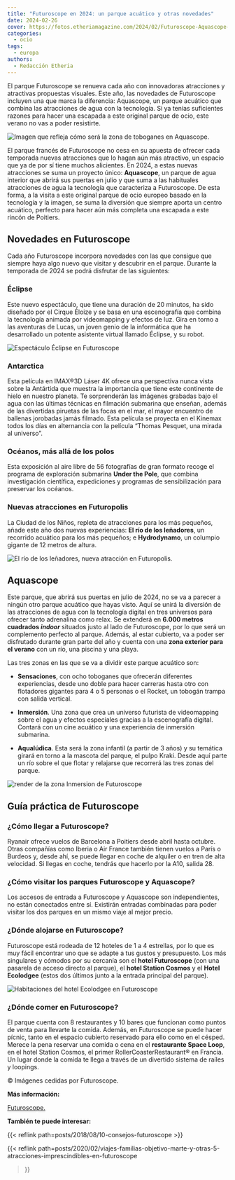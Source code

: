 ```yaml
---
title: "Futuroscope en 2024: un parque acuático y otras novedades"
date: 2024-02-26
cover: https://fotos.etheriamagazine.com/2024/02/Futuroscope-Aquascope-toboganes.jpg
categories: 
  - ocio
tags: 
  - europa
authors: 
  - Redacción Etheria
---
```


El parque Futuroscope se renueva cada año con innovadoras atracciones y atractivas 
propuestas visuales. Este año, las novedades de Futuroscope incluyen una que marca la 
diferencia: Aquascope, un parque acuático que combina las atracciones de agua con la 
tecnología. Si ya tenías suficientes razones para hacer una escapada a este original 
parque de ocio, este verano no vas a poder resistirte. 

![Imagen que refleja cómo será la zona de toboganes en Aquascope.](https://fotos.etheriamagazine.com/2024/02/Futuroscope-Aquascope-toboganes.jpg "Imagen que refleja cómo será la zona de toboganes en Aquascope.")

El parque francés de Futuroscope no cesa en su apuesta de ofrecer cada temporada nuevas 
atracciones que lo hagan aún más atractivo, un espacio que ya de por sí tiene muchos 
alicientes. En 2024, a estas nuevas atracciones se suma un proyecto único: 
**Aquascope**, un parque de agua interior que abrirá sus puertas en julio y que suma a 
las habituales atracciones de agua la tecnología que caracteriza a Futuroscope. De esta 
forma, a la visita a este original parque de ocio europeo basado en la tecnología y la 
imagen, se suma la diversión que siempre aporta un centro acuático, perfecto para hacer 
aún más completa una escapada a este rincón de Poitiers. 

## Novedades en Futuroscope

Cada año Futuroscope incorpora novedades con las que consigue que siempre haya algo 
nuevo que visitar y descubrir en el parque. Durante la temporada de 2024 se podrá 
disfrutar de las siguientes: 

### Éclipse

Este nuevo espectáculo, que tiene una duración de 20 minutos, ha sido diseñado por el 
Cirque Éloize y se basa en una escenografía que combina la tecnología animada por 
videomapping y efectos de luz. Gira en torno a las aventuras de Lucas, un joven genio de 
la informática que ha desarrollado un potente asistente virtual llamado Éclipse, y su 
robot. 

![Espectáculo Éclipse en Futuroscope](https://fotos.etheriamagazine.com/2024/02/Futuroscope-espectaculo-Eclipse.jpg "Espectáculo Éclipse.")

### Antarctica

Esta película en IMAX®3D Láser 4K ofrece una perspectiva nunca vista sobre la Antártida 
que muestra la importancia que tiene este continente de hielo en nuestro planeta. Te 
sorprenderán las imágenes grabadas bajo el agua con las últimas técnicas en filmación 
submarina que enseñan, además de las divertidas piruetas de las focas en el mar, el 
mayor encuentro de ballenas jorobadas jamás filmado. Esta película se proyecta en el 
Kinemax todos los días en alternancia con la película “Thomas Pesquet, una mirada al 
universo”. 

### Océanos, más allá de los polos

Esta exposición al aire libre de 56 fotografías de gran formato recoge el programa de 
exploración submarina **Under the Pole**, que combina investigación científica, 
expediciones y programas de sensibilización para preservar los océanos. 

### Nuevas atracciones en Futuropolis

La Ciudad de los Niños, repleta de atracciones para los más pequeños, añade este año dos 
nuevas experiencias: **El río de los leñadores**, un recorrido acuático para los más 
pequeños; e **Hydrodynamo**, un columpio gigante de 12 metros de altura. 

![El río de los leñadores, nueva atracción en Futuropolis.](https://fotos.etheriamagazine.com/2024/02/futuroscope-futoropolis-barcas.jpg "El río de los leñadores, nueva atracción en Futuropolis.")

## Aquascope

Este parque, que abrirá sus puertas en julio de 2024, no se va a parecer a ningún otro 
parque acuático que hayas visto. Aquí se unirá la diversión de las atracciones de agua 
con la tecnología digital en tres universos para ofrecer tanto adrenalina como relax. Se 
extenderá en **6.000 metros cuadrados _indoor_** situados justo al lado de Futuroscope, 
por lo que será un complemento perfecto al parque. Además, al estar cubierto, va a poder 
ser disfrutado durante gran parte del año y cuenta con una **zona exterior para el 
verano** con un río, una piscina y una playa. 

Las tres zonas en las que se va a dividir este parque acuático son: 

- **Sensaciones**, con ocho toboganes que ofrecerán diferentes experiencias, desde uno 
doble para hacer carreras hasta otro con flotadores gigantes para 4 o 5 personas o el 
Rocket, un tobogán trampa con salida vertical. 

- **Inmersión**. Una zona que crea un universo futurista de videomapping sobre el agua y 
efectos especiales gracias a la escenografía digital. Contará con un cine acuático y una 
experiencia de inmersión submarina. 

- **Aqualúdica**. Esta será la zona infantil (a partir de 3 años) y su temática girará 
en torno a la mascota del parque, el pulpo Kraki. Desde aquí parte un río sobre el que 
flotar y relajarse que recorrerá las tres zonas del parque. 

![render de la zona Inmersion de Futuroscope](https://fotos.etheriamagazine.com/2024/02/Futuroscope-Aquascope-immersion.jpg "Así será la zona Inmersión del parque Aquascope.")

## Guía práctica de Futuroscope

### ¿Cómo llegar a Futuroscope?

Ryanair ofrece vuelos de Barcelona a Poitiers desde abril hasta octubre. Otras compañías 
como Iberia o Air France también tienen vuelos a París o Burdeos y, desde ahí, se puede 
llegar en coche de alquiler o en tren de alta velocidad. Si llegas en coche, tendrás que 
hacerlo por la A10, salida 28. 

### ¿Cómo visitar los parques Futuroscope y Aquascope?

Los accesos de entrada a Futuroscope y Aquascope son independientes, no están conectados 
entre sí. Existirán entradas combinadas para poder visitar los dos parques en un mismo 
viaje al mejor precio. 

### ¿Dónde alojarse en Futuroscope?

Futuroscope está rodeada de 12 hoteles de 1 a 4 estrellas, por lo que es muy fácil 
encontrar uno que se adapte a tus gustos y presupuesto. Los más singulares y cómodos por 
su cercanía son el **hotel Futuroscope** (con una pasarela de acceso directo al parque), 
el **hotel Station Cosmos** y el **Hotel Ecolodgee** (estos dos últimos junto a la 
entrada principal del parque). 

![Habitaciones del hotel Ecolodgee en Futuroscope](https://fotos.etheriamagazine.com/2024/02/Futuroscope-hotel-ECOLODGEE.jpg "Habitaciones del hotel Ecolodgee.")

### ¿Dónde comer en Futuroscope?

El parque cuenta con 8 restaurantes y 10 bares que funcionan como puntos de venta para 
llevarte la comida. Además, en Futuroscope se puede hacer pícnic, tanto en el espacio 
cubierto reservado para ello como en el césped. Merece la pena reservar una comida o 
cena en el **restaurante Space Loop**, en el hotel Station Cosmos, el primer 
RollerCoasterRestaurant® en Francia. Un lugar donde la comida te llega a través de un 
divertido sistema de raíles y loopings. 

© Imágenes cedidas por Futuroscope. 

**Más información:** 

[Futuroscope.](https://www.futuroscope.com/es/) 

**También te puede interesar:** 

{{< reflink path=posts/2018/08/10-consejos-futuroscope >}} 

{{< reflink 
path=posts/2020/02/viajes-familias-objetivo-marte-y-otras-5-atracciones-imprescindibles-en-futuroscope 
>}}
